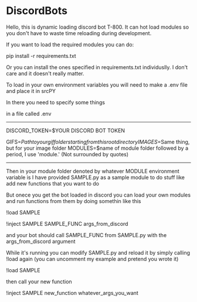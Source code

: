 # DiscordBots

Hello, this is dynamic loading discord bot T-800. It can hot load modules so you don't have to waste time reloading during development.

If you want to load the required modules you can do:

pip install -r requirements.txt

Or you can install the ones specified in requirements.txt individuslly. I don't care and it doesn't really matter.

To load in your own environment variables you will need to make a .env file and place it in srcPY

In there you need to specify some things

in a file called .env

------------------------

DISCORD_TOKEN=$YOUR DISCORD BOT TOKEN

GIFS=$Path to your gif folder starting from this root directory
IMAGES=$Same thing, but for your image folder
MODULES=$name of module folder followed by a period, I use 'module.' (Not surrounded by quotes)

--------------------------------

Then in your module folder denoted by whatever MODULE environment variable is
I have provided SAMPLE.py as a sample module to do stuff like add new functions that you want to do

But onece you get the bot loaded in discord you can load your own modules and run functions from them by doing somethin like this

!load SAMPLE

!inject SAMPLE SAMPLE_FUNC args_from_discord

and your bot should call SAMPLE_FUNC from SAMPLE.py with the args_from_discord argument

While it's running you can modify SAMPLE.py and reload it by simply calling !load again (you can uncomment my example and pretend you wrote it)

!load SAMPLE

then call your new function

!inject SAMPLE new_function whatever_args_you_want